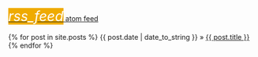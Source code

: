 <script>
document.getElementById("blogsmall").style.backgroundColor="#EFAB00";
document.getElementById("blogtext").style.color="#000000";
document.getElementById("blog").className="menu2active";
</script>
<br><br>
[<i class="material-icons" style="background-color:#EFAB00;color:#ffffff;font-size:2em;">rss_feed</i> atom feed](http://rickardhultgren.github.io/lympha/atom.xml)
<br><br>
{% for post in site.posts %}
{{ post.date | date_to_string }} &raquo; <a href="/lympha{{post.url}}">{{ post.title }}</a>
{% endfor %}

